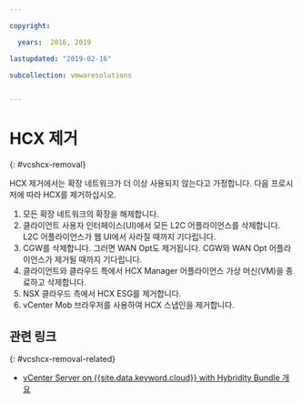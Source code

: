 ```yaml
---

copyright:

  years:  2016, 2019

lastupdated: "2019-02-16"

subcollection: vmwaresolutions


---
```


# HCX 제거
{: #vcshcx-removal}

HCX 제거에서는 확장 네트워크가 더 이상 사용되지 않는다고 가정합니다. 다음 프로시저에 따라 HCX를 제거하십시오.

1. 모든 확장 네트워크의 확장을 해제합니다.
2. 클라이언트 사용자 인터페이스(UI)에서 모든 L2C 어플라이언스를 삭제합니다. L2C 어플라이언스가 웹 UI에서 사라질 때까지 기다립니다.
3. CGW를 삭제합니다. 그러면 WAN Opt도 제거됩니다. CGW와 WAN Opt 어플라이언스가 제거될 때까지 기다립니다.
4. 클라이언트와 클라우드 특에서 HCX Manager 어플라이언스 가상 머신(VM)을
종료하고 삭제합니다.
5. NSX 클라우드 측에서 HCX ESG를 제거합니다.
6. vCenter Mob 브라우저를 사용하여 HCX 스냅인을 제거합니다.

## 관련 링크
{: #vcshcx-removal-related}

* [vCenter Server on {{site.data.keyword.cloud}} with Hybridity Bundle 개요](/docs/services/vmwaresolutions/archiref/vcs?topic=vmware-solutions-vcs-hybridity-intro)   
